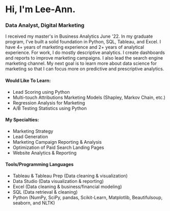 # Hi, I'm Lee-Ann.
### Data Analyst, Digital Marketing

I received my master's in Business Analytics June '22. In my graduate program, I've built a solid foundation in Python, SQL, Tableau, and Excel. I have 4+ years of marketing experience and 2+ years of analytical experience. For work, I do mostly descriptive analytics. I create dashboards and reports to improve marketing campaigns. I also lead the search engine marketing channel. My next goal is to learn more about data science for marketing so that I can focus more on predictive and prescriptive analytics.

#### Would Like To Learn: 
- Lead Scoring using Python
- Multi-touch Attributions Marketing Models (Shapley, Markov Chain, etc.)
- Regression Analysis for Marketing 
- A/B Testing Statistics using Python

#### My Specialties:
-	Marketing Strategy
-	Lead Generation
-	Marketing Campaign Reporting & Analysis
-	Optimization of Paid Search Landing Pages 
- Website Analytics & Reporting

#### Tools/Programming Languages
- Tableau & Tableau Prep (Data cleaning & visualization)
- Data Studio (Data visualization & reporting)
- Excel (Data cleaning & business/financial modeling)
- SQL (Data retrieval & cleaning)
- Python (NumPy, SciPy, pandas, Scikit-Learn, Matplotlib, Beautifulsoup, seaborn, and NLTK)
